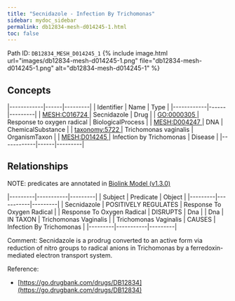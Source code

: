 ```yaml
---
title: "Secnidazole - Infection By Trichomonas"
sidebar: mydoc_sidebar
permalink: db12834-mesh-d014245-1.html
toc: false 
---
```



Path ID: `DB12834_MESH_D014245_1`
{% include image.html url="images/db12834-mesh-d014245-1.png" file="db12834-mesh-d014245-1.png" alt="db12834-mesh-d014245-1" %}

## Concepts

|------------|------|---------|
| Identifier | Name | Type    |
|------------|------|---------|
| <a href="https://identifiers.org/MESH:C016724">MESH:C016724 </a> | Secnidazole | Drug |
| <a href="https://identifiers.org/GO:0000305">GO:0000305 </a> | Response to oxygen radical | BiologicalProcess |
| <a href="https://identifiers.org/MESH:D004247">MESH:D004247 </a> | DNA | ChemicalSubstance |
| <a href="https://identifiers.org/taxonomy:5722">taxonomy:5722 </a> | Trichomonas vaginalis | OrganismTaxon |
| <a href="https://identifiers.org/MESH:D014245">MESH:D014245 </a> | Infection by Trichomonas | Disease |
|------------|------|---------|

## Relationships


NOTE: predicates are annotated in <a href="https://github.com/biolink/biolink-model/releases/tag/v1.3.0">Biolink Model (v1.3.0)</a>

|---------|-----------|---------|
| Subject | Predicate | Object  |
|---------|-----------|---------|
| Secnidazole | POSITIVELY REGULATES | Response To Oxygen Radical |
| Response To Oxygen Radical | DISRUPTS | Dna |
| Dna | IN TAXON | Trichomonas Vaginalis |
| Trichomonas Vaginalis | CAUSES | Infection By Trichomonas |
|---------|-----------|---------|

Comment: Secnidazole is a prodrug  converted to an active form via reduction of nitro groups to radical anions in Trichomonas by a ferredoxin-mediated electron transport system.

Reference: 
  - [https://go.drugbank.com/drugs/DB12834](https://go.drugbank.com/drugs/DB12834)
